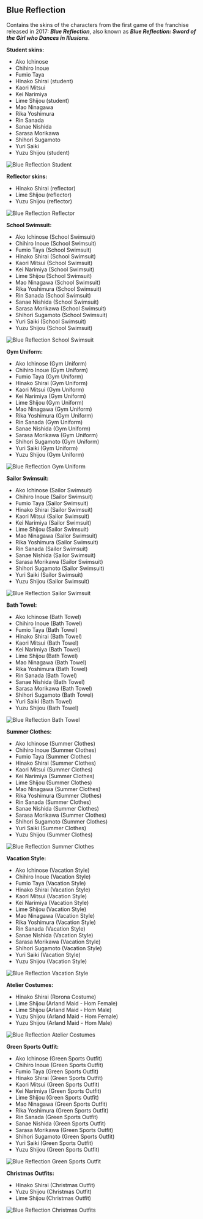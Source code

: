 ## Blue Reflection
Contains the skins of the characters from the first game of the franchise released in 2017: ***Blue Reflection***, also known as ***Blue Reflection: Sword of the Girl who Dances in Illusions***.

**Student skins:**
- Ako Ichinose
- Chihiro Inoue
- Fumio Taya
- Hinako Shirai (student)
- Kaori Mitsui
- Kei Narimiya
- Lime Shijou (student)
- Mao Ninagawa
- Rika Yoshimura
- Rin Sanada
- Sanae Nishida
- Sarasa Morikawa
- Shihori Sugamoto
- Yuri Saiki
- Yuzu Shijou (student)

![Blue Reflection Student](/src/img/br/BlueReflectionStudentCharacters.png)

**Reflector skins:**
- Hinako Shirai (reflector)
- Lime Shijou (reflector)
- Yuzu Shijou (reflector)

![Blue Reflection Reflector](/src/img/br/BlueReflectionReflectorCharacters.png)

**School Swimsuit:**
- Ako Ichinose (School Swimsuit)
- Chihiro Inoue (School Swimsuit)
- Fumio Taya (School Swimsuit)
- Hinako Shirai (School Swimsuit)
- Kaori Mitsui (School Swimsuit)
- Kei Narimiya (School Swimsuit)
- Lime Shijou (School Swimsuit)
- Mao Ninagawa (School Swimsuit)
- Rika Yoshimura (School Swimsuit)
- Rin Sanada (School Swimsuit)
- Sanae Nishida (School Swimsuit)
- Sarasa Morikawa (School Swimsuit)
- Shihori Sugamoto (School Swimsuit)
- Yuri Saiki (School Swimsuit)
- Yuzu Shijou (School Swimsuit)

![Blue Reflection School Swimsuit](/src/img/br/BlueReflectionSchoolSwimsuit.png)

**Gym Uniform:**
- Ako Ichinose (Gym Uniform)
- Chihiro Inoue (Gym Uniform)
- Fumio Taya (Gym Uniform)
- Hinako Shirai (Gym Uniform)
- Kaori Mitsui (Gym Uniform)
- Kei Narimiya (Gym Uniform)
- Lime Shijou (Gym Uniform)
- Mao Ninagawa (Gym Uniform)
- Rika Yoshimura (Gym Uniform)
- Rin Sanada (Gym Uniform)
- Sanae Nishida (Gym Uniform)
- Sarasa Morikawa (Gym Uniform)
- Shihori Sugamoto (Gym Uniform)
- Yuri Saiki (Gym Uniform)
- Yuzu Shijou (Gym Uniform)

![Blue Reflection Gym Uniform](/src/img/br/BlueReflectionGymUniform.png)

**Sailor Swimsuit:**
- Ako Ichinose (Sailor Swimsuit)
- Chihiro Inoue (Sailor Swimsuit)
- Fumio Taya (Sailor Swimsuit)
- Hinako Shirai (Sailor Swimsuit)
- Kaori Mitsui (Sailor Swimsuit)
- Kei Narimiya (Sailor Swimsuit)
- Lime Shijou (Sailor Swimsuit)
- Mao Ninagawa (Sailor Swimsuit)
- Rika Yoshimura (Sailor Swimsuit)
- Rin Sanada (Sailor Swimsuit)
- Sanae Nishida (Sailor Swimsuit)
- Sarasa Morikawa (Sailor Swimsuit)
- Shihori Sugamoto (Sailor Swimsuit)
- Yuri Saiki (Sailor Swimsuit)
- Yuzu Shijou (Sailor Swimsuit)

![Blue Reflection Sailor Swimsuit](/src/img/br/BlueReflectionSailorSwimsuit.png)

**Bath Towel:**
- Ako Ichinose (Bath Towel)
- Chihiro Inoue (Bath Towel)
- Fumio Taya (Bath Towel)
- Hinako Shirai (Bath Towel)
- Kaori Mitsui (Bath Towel)
- Kei Narimiya (Bath Towel)
- Lime Shijou (Bath Towel)
- Mao Ninagawa (Bath Towel)
- Rika Yoshimura (Bath Towel)
- Rin Sanada (Bath Towel)
- Sanae Nishida (Bath Towel)
- Sarasa Morikawa (Bath Towel)
- Shihori Sugamoto (Bath Towel)
- Yuri Saiki (Bath Towel)
- Yuzu Shijou (Bath Towel)

![Blue Reflection Bath Towel](/src/img/br/BlueReflectionBathTowel.png)

**Summer Clothes:**
- Ako Ichinose (Summer Clothes)
- Chihiro Inoue (Summer Clothes)
- Fumio Taya (Summer Clothes)
- Hinako Shirai (Summer Clothes)
- Kaori Mitsui (Summer Clothes)
- Kei Narimiya (Summer Clothes)
- Lime Shijou (Summer Clothes)
- Mao Ninagawa (Summer Clothes)
- Rika Yoshimura (Summer Clothes)
- Rin Sanada (Summer Clothes)
- Sanae Nishida (Summer Clothes)
- Sarasa Morikawa (Summer Clothes)
- Shihori Sugamoto (Summer Clothes)
- Yuri Saiki (Summer Clothes)
- Yuzu Shijou (Summer Clothes)

![Blue Reflection Summer Clothes](/src/img/br/BlueReflectionSummerClothes.png)

**Vacation Style:**
- Ako Ichinose (Vacation Style)
- Chihiro Inoue (Vacation Style)
- Fumio Taya (Vacation Style)
- Hinako Shirai (Vacation Style)
- Kaori Mitsui (Vacation Style)
- Kei Narimiya (Vacation Style)
- Lime Shijou (Vacation Style)
- Mao Ninagawa (Vacation Style)
- Rika Yoshimura (Vacation Style)
- Rin Sanada (Vacation Style)
- Sanae Nishida (Vacation Style)
- Sarasa Morikawa (Vacation Style)
- Shihori Sugamoto (Vacation Style)
- Yuri Saiki (Vacation Style)
- Yuzu Shijou (Vacation Style)

![Blue Reflection Vacation Style](/src/img/br/BlueReflectionVacationStyle.png)

**Atelier Costumes:**
- Hinako Shirai (Rorona Costume)
- Lime Shijou (Arland Maid - Hom Female)
- Lime Shijou (Arland Maid - Hom Male)
- Yuzu Shijou (Arland Maid - Hom Female)
- Yuzu Shijou (Arland Maid - Hom Male)

![Blue Reflection Atelier Costumes](/src/img/br/BlueReflectionAtelierCostumes.png)

**Green Sports Outfit:**
- Ako Ichinose (Green Sports Outfit)
- Chihiro Inoue (Green Sports Outfit)
- Fumio Taya (Green Sports Outfit)
- Hinako Shirai (Green Sports Outfit)
- Kaori Mitsui (Green Sports Outfit)
- Kei Narimiya (Green Sports Outfit)
- Lime Shijou (Green Sports Outfit)
- Mao Ninagawa (Green Sports Outfit)
- Rika Yoshimura (Green Sports Outfit)
- Rin Sanada (Green Sports Outfit)
- Sanae Nishida (Green Sports Outfit)
- Sarasa Morikawa (Green Sports Outfit)
- Shihori Sugamoto (Green Sports Outfit)
- Yuri Saiki (Green Sports Outfit)
- Yuzu Shijou (Green Sports Outfit)

![Blue Reflection Green Sports Outfit](/src/img/br/BlueReflectionGreenSportsOutfit.png)

**Christmas Outfits:**
- Hinako Shirai (Christmas Outfit)
- Yuzu Shijou (Christmas Outfit)
- Lime Shijou (Christmas Outfit)

![Blue Reflection Christmas Outfits](/src/img/br/BlueReflectionChristmasOutfits.png)
